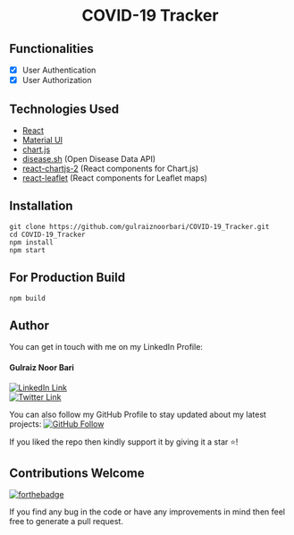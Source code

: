 <div align="center">
<h1>COVID-19 Tracker</h1>
</div>

## Functionalities

-   [x] User Authentication
-   [x] User Authorization

## Technologies Used

-   [React](https://reactjs.org/)
-   [Material UI](https://mui.com/)
-   [chart.js](https://www.chartjs.org/)
-   [disease.sh](https://disease.sh/) (Open Disease Data API)
-   [react-chartjs-2](https://react-chartjs-2.netlify.app/) (React components for Chart.js)
-   [react-leaflet](https://react-leaflet.js.org/) (React components for Leaflet maps)

## Installation

```
git clone https://github.com/gulraiznoorbari/COVID-19_Tracker.git
cd COVID-19_Tracker
npm install
npm start
```

## For Production Build

```
npm build
```

## Author

You can get in touch with me on my LinkedIn Profile:

#### Gulraiz Noor Bari

[![LinkedIn Link](https://img.shields.io/badge/Connect-gulraiznoorbari-blue.svg?logo=linkedin&longCache=true&style=social&label=Connect)](https://www.linkedin.com/in/gulraiznoorbari)
<br />
[![Twitter Link](https://img.shields.io/badge/Follow-gulraiznoorbari-blue.svg?logo=twitter&longCache=true&style=social&label=Follow)](https://twitter.com/gulraiznoorbari)

You can also follow my GitHub Profile to stay updated about my latest projects: [![GitHub Follow](https://img.shields.io/badge/Connect-gulraiznoorbari-blue.svg?logo=Github&longCache=true&style=social&label=Follow)](https://github.com/gulraiznoorbari)

If you liked the repo then kindly support it by giving it a star ⭐!

## Contributions Welcome

[![forthebadge](https://forthebadge.com/images/badges/built-with-love.svg)](#)

If you find any bug in the code or have any improvements in mind then feel free to generate a pull request.
